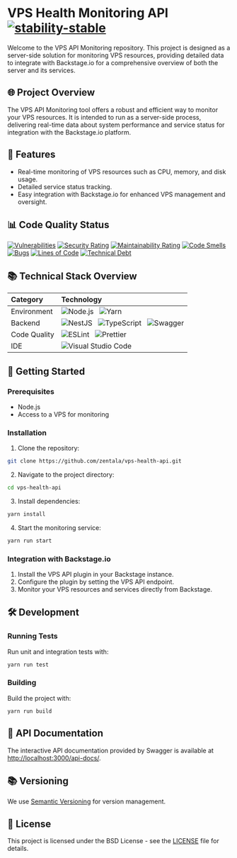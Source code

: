 # VPS Health Monitoring API [![stability-stable](https://img.shields.io/badge/stability-stable-green.svg)](https://github.com/emersion/stability-badges#stable)

Welcome to the VPS API Monitoring repository. This project is designed as a server-side solution for monitoring VPS resources, providing detailed data to integrate with Backstage.io for a comprehensive overview of both the server and its services.

## 🌐 Project Overview

The VPS API Monitoring tool offers a robust and efficient way to monitor your VPS resources. It is intended to run as a server-side process, delivering real-time data about system performance and service status for integration with the Backstage.io platform.

## 🚀 Features

- Real-time monitoring of VPS resources such as CPU, memory, and disk usage.
- Detailed service status tracking.
- Easy integration with Backstage.io for enhanced VPS management and oversight.

## 📊 Code Quality Status

[![Vulnerabilities](https://sonarcloud.io/api/project_badges/measure?project=zentala_vps-health-api&metric=vulnerabilities)](https://sonarcloud.io/summary/new_code?id=zentala_vps-health-api)
[![Security Rating](https://sonarcloud.io/api/project_badges/measure?project=zentala_vps-health-api&metric=security_rating)](https://sonarcloud.io/summary/new_code?id=zentala_vps-health-api)
[![Maintainability Rating](https://sonarcloud.io/api/project_badges/measure?project=zentala_vps-health-api&metric=sqale_rating)](https://sonarcloud.io/summary/new_code?id=zentala_vps-health-api)
[![Code Smells](https://sonarcloud.io/api/project_badges/measure?project=zentala_vps-health-api&metric=code_smells)](https://sonarcloud.io/summary/new_code?id=zentala_vps-health-api)
[![Bugs](https://sonarcloud.io/api/project_badges/measure?project=zentala_vps-health-api&metric=bugs)](https://sonarcloud.io/summary/new_code?id=zentala_vps-health-api)
[![Lines of Code](https://sonarcloud.io/api/project_badges/measure?project=zentala_vps-health-api&metric=ncloc)](https://sonarcloud.io/summary/new_code?id=zentala_vps-health-api)
[![Technical Debt](https://sonarcloud.io/api/project_badges/measure?project=zentala_vps-health-api&metric=sqale_index)](https://sonarcloud.io/summary/new_code?id=zentala_vps-health-api)

## 📚 Technical Stack Overview

| Category    | Technology  |
| :---------- | :---------- |
| Environment | ![Node.js](https://img.shields.io/badge/-Node.js-339933?logo=nodedotjs&logoColor=white) &nbsp; ![Yarn](https://img.shields.io/badge/-Yarn-2C8EBB?logo=yarn&logoColor=white) |
| Backend     | ![NestJS](https://img.shields.io/badge/-NestJS-ea2845.svg?logo=nestjs) &nbsp; ![TypeScript](https://img.shields.io/badge/-TypeScript-3178C6?logo=typescript&logoColor=white) &nbsp; ![Swagger](https://img.shields.io/badge/-Swagger-85EA2D?logo=swagger&logoColor=white) |
| Code Quality | ![ESLint](https://img.shields.io/badge/-ESLint-4B32C3?logo=eslint&logoColor=white) &nbsp; ![Prettier](https://img.shields.io/badge/-Prettier-F7B93E?logo=prettier&logoColor=black) |
| IDE         | ![Visual Studio Code](https://img.shields.io/badge/-VisualStudioCode-007ACC?logo=visualstudiocode&logoColor=white) |

## 🚀 Getting Started

### Prerequisites

- Node.js
- Access to a VPS for monitoring

### Installation

1. Clone the repository:

```bash
git clone https://github.com/zentala/vps-health-api.git
```

2. Navigate to the project directory:
```bash
cd vps-health-api
```

3. Install dependencies:
```bash
yarn install
```

4. Start the monitoring service:
```bash
yarn run start
```

### Integration with Backstage.io
1. Install the VPS API plugin in your Backstage instance.
2. Configure the plugin by setting the VPS API endpoint.
3. Monitor your VPS resources and services directly from Backstage.

## 🛠️ Development
### Running Tests
Run unit and integration tests with:

```bash
yarn run test
```

### Building
Build the project with:

```bash
yarn run build
```

## 📖 API Documentation

The interactive API documentation provided by Swagger is available at [http://localhost:3000/api-docs/](http://localhost:3000/api-docs/). 

## 📚 Versioning
We use [Semantic Versioning](https://semver.org/) for version management.

## 📝 License
This project is licensed under the BSD License - see the [LICENSE](./LICENSE.md) file for details.